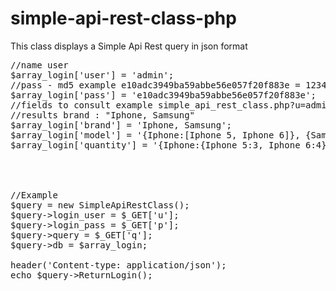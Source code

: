 # simple-api-rest-class-php
This class displays a Simple Api Rest query in json format
<pre>
//name user
$array_login['user'] = 'admin';
//pass - md5 example e10adc3949ba59abbe56e057f20f883e = 123456
$array_login['pass'] = 'e10adc3949ba59abbe56e057f20f883e';
//fields to consult example simple_api_rest_class.php?u=admin&p=123456&q=brand
//results brand : "Iphone, Samsung"
$array_login['brand'] = 'Iphone, Samsung';
$array_login['model'] = '{Iphone:[Iphone 5, Iphone 6]}, {Samsung:[Samsung Galaxy S6, Samsung Galaxy S7]}';
$array_login['quantity'] = '{Iphone:{Iphone 5:3, Iphone 6:4}';




//Example
$query = new SimpleApiRestClass();
$query->login_user = $_GET['u'];
$query->login_pass = $_GET['p'];
$query->query = $_GET['q'];
$query->db = $array_login;

header('Content-type: application/json');
echo $query->ReturnLogin();
</pre>
